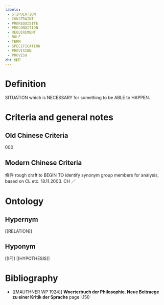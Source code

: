 ```yaml
---
labels: 
 - STIPULATION
 - CONSTRAINT
 - PREREQUISITE
 - PRECONDITION
 - REQUIREMENT
 - RULE
 - TERM
 - SPECIFICATION
 - PROVISION
 - PROVISO
zh: 條件
---
```


# Definition
SITUATION which is NECESSARY for something to be ABLE to HAPPEN.
# Criteria and general notes
## Old Chinese Criteria
000
## Modern Chinese Criteria
條件
rough draft to BEGIN TO identify synonym group members for analysis, based on CL etc. 18.11.2003. CH ／
# Ontology

## Hypernym
[[RELATION]]
## Hyponym
[[IF]]
[[HYPOTHESIS]]
# Bibliography
- [[MAUTHNER WP 1924]]
**Woerterbuch der Philosophie. Neue Beitraege zu einer Kritik der Sprache** page I.150
